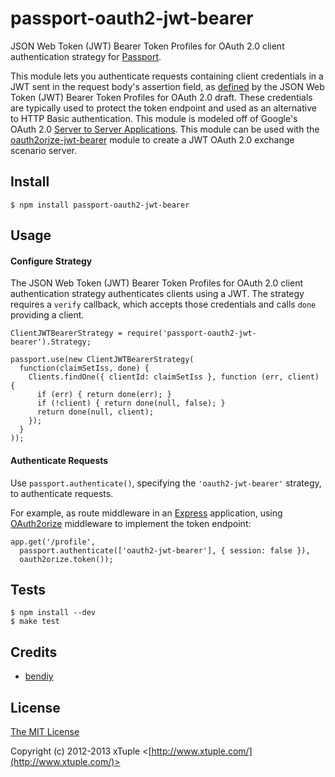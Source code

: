 passport-oauth2-jwt-bearer
==========================

JSON Web Token (JWT) Bearer Token Profiles for OAuth 2.0 client authentication strategy for [Passport](https://github.com/jaredhanson/passport).

This module lets you authenticate requests containing client credentials in a JWT sent in the
request body's assertion field, as [defined](http://tools.ietf.org/html/draft-jones-oauth-jwt-bearer-01#section-2.1)
by the JSON Web Token (JWT) Bearer Token Profiles for OAuth 2.0 draft.  These credentials are typically used to protect
the token endpoint and used as an alternative to HTTP Basic authentication.  This module is modeled off of Google's OAuth 2.0 [Server to Server Applications](https://developers.google.com/accounts/docs/OAuth2ServiceAccount).  This module can be used with the [oauth2orize-jwt-bearer](https://github.com/xtuple/oauth2orize-jwt-bearer) module to create a JWT OAuth 2.0 exchange scenario server.

## Install

    $ npm install passport-oauth2-jwt-bearer

## Usage

#### Configure Strategy

The JSON Web Token (JWT) Bearer Token Profiles for OAuth 2.0 client authentication strategy authenticates clients
using a JWT.  The strategy requires a `verify` callback,
which accepts those credentials and calls `done` providing a client.

    ClientJWTBearerStrategy = require('passport-oauth2-jwt-bearer').Strategy;

    passport.use(new ClientJWTBearerStrategy(
      function(claimSetIss, done) {
        Clients.findOne({ clientId: claimSetIss }, function (err, client) {
          if (err) { return done(err); }
          if (!client) { return done(null, false); }
          return done(null, client);
        });
      }
    ));

#### Authenticate Requests

Use `passport.authenticate()`, specifying the `'oauth2-jwt-bearer'`
strategy, to authenticate requests.

For example, as route middleware in an [Express](http://expressjs.com/)
application, using [OAuth2orize](https://github.com/jaredhanson/oauth2orize)
middleware to implement the token endpoint:

    app.get('/profile',
      passport.authenticate(['oauth2-jwt-bearer'], { session: false }),
      oauth2orize.token());

## Tests

    $ npm install --dev
    $ make test

## Credits

  - [bendiy](http://github.com/bendiy)

## License

[The MIT License](http://opensource.org/licenses/MIT)

Copyright (c) 2012-2013 xTuple <[http://www.xtuple.com/](http://www.xtuple.com/)>